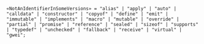 <!-- This file is generated automatically by infrastructure scripts. Please don't edit by hand. -->

```{ .ebnf .slang-ebnf #NotAnIdentifierInSomeVersions }
«NotAnIdentifierInSomeVersions» = "alias" | "apply" | "auto" | "calldata" | "constructor" | "copyof" | "define" | "emit" | "immutable" | "implements" | "macro" | "mutable" | "override" | "partial" | "promise" | "reference" | "sealed" | "sizeof" | "supports" | "typedef" | "unchecked" | "fallback" | "receive" | "virtual" | "gwei";
```
